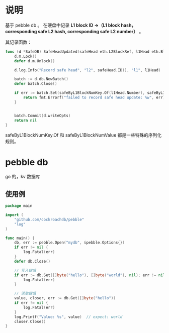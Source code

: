 # 说明

基于 pebble db 。
在硬盘中记录 **L1 block ID →（L1 block hash，corresponding safe L2 hash, corresponding safe L2 number）** 。

其记录函数：
```go
func (d *SafeDB) SafeHeadUpdated(safeHead eth.L2BlockRef, l1Head eth.BlockID) error {
    d.m.Lock()
    defer d.m.Unlock()

    d.log.Info("Record safe head", "l2", safeHead.ID(), "l1", l1Head)

    batch := d.db.NewBatch()
    defer batch.Close()

    if err := batch.Set(safeByL1BlockNumKey.Of(l1Head.Number), safeByL1BlockNumValue(l1Head, safeHead.ID()), d.writeOpts); err != nil {
        return fmt.Errorf("failed to record safe head update: %w", err)
    }


    batch.Commit(d.writeOpts)
    return nil
}
```

safeByL1BlockNumKey.Of 和 safeByL1BlockNumValue 都是一些特殊的序列化规则。

# pebble db
go 的，kv 数据库

## 使用例
```go
package main

import (
	"github.com/cockroachdb/pebble"
	"log"
)

func main() {
	db, err := pebble.Open("mydb", &pebble.Options{})
	if err != nil {
		log.Fatal(err)
	}
	defer db.Close()

	// 写入键值
	if err := db.Set([]byte("hello"), []byte("world"), nil); err != nil {
		log.Fatal(err)
	}

	// 读取键值
	value, closer, err := db.Get([]byte("hello"))
	if err != nil {
		log.Fatal(err)
	}
	log.Printf("Value: %s", value)  // expect: world
	closer.Close()
}
```

